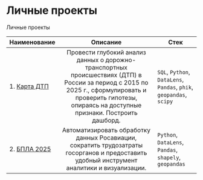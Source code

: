 # Личные проекты

Личные проекты

| Наименование       | Описание                         | Стек              |
| ------------------ | :------------------------------: | ----------------- |
| 1. [Карта ДТП](https://github.com/AlexeyKoznov/Portfolio/tree/main/Personal/karta_dtp) | Провести глубокий анализ данных о дорожно-транспортных происшествиях (ДТП) в России за период с 2015 по 2025 г., сформулировать и проверить гипотезы, опираясь на доступные признаки. Построить дашборд. | `SQL`, `Python`, `DataLens`, `Pandas`, `phik`, `geopandas`, `scipy`|
| 2. [БПЛА 2025](https://github.com/AlexeyKoznov/Portfolio/tree/main/Personal/bpla_2025) | Автоматизировать обработку данных Росавиации, сократить трудозатраты госорганов и предоставить удобный инструмент аналитики и визуализации. | `Python`, `DataLens`, `Pandas`, `shapely`, `geopandas`|

